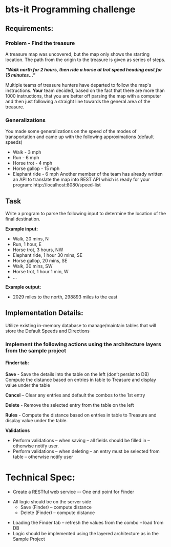 # bts-it Programming challenge
## Requirements:
### Problem  - Find the treasure

A treasure map was uncovered, but the map only shows the starting location. The path from the origin to the treasure is given as series of steps.
 
***"Walk north for 2 hours, then ride a horse at trot speed heading east for 15 minutes..."***

Multiple teams of treasure hunters have departed to follow the map's instructions. **Your** team decided, based on the fact that there are more than 1000 instructions, that you are better off parsing the map with a computer and then just following a straight line towards the general area of the treasure.
### Generalizations
You made some generalizations on the speed of the modes of transportation and came up with the following approximations (default speeds)
- Walk          - 3 mph
- Run           - 6 mph
- Horse trot    - 4 mph
- Horse gallop  - 15 mph
- Elephant ride - 6 mph
Another member of the team has already written an API to translate the map into REST API which is ready for your program: http://localhost:8080/speed-list

## Task
Write a program to parse the following input to determine the location of the final destination.

**Example input:**
- Walk, 20 mins, N
- Run, 1 hour, E
- Horse trot, 3 hours, NW
- Elephant ride, 1 hour 30 mins, SE
- Horse gallop, 20 mins, SE
- Walk, 30 mins, SW
- Horse trot, 1 hour 1 min, W
- ...

**Example output:**
- 2029 miles to the north, 298893 miles to the east

## Implementation Details:
Utilize existing in-memory database to manage/maintain tables that will store the Default Speeds and Directions

### Implement the following actions using the architecture layers from the sample project
#### Finder tab:
**Save** - Save the details into the table on the left (don’t persist to DB) Compute the distance based on entries in table to Treasure and display value under the table

**Cancel** – Clear any entries and default the combos to the 1st entry

**Delete** - Remove the selected entry from the table on the left

**Rules** - Compute the distance based on entries in table to Treasure and display value under the table. 

**Validations**
- Perform validations – when saving – all fields should be filled in – otherwise notify user.
- Perform validations – when deleting – an entry must be selected from table – otherwise notify user
<!-- 
Maintenance Tab
When tab comes to focus, display all available Step/Speed combinations from DB
Save – Save the step/speed values into the DB, display in view (both values are required – warn user if not provided)
Cancel – clear the Step/Speed text boxes
Delete – Delete the highlighted entry (validate that if nothing is highlighted – warn user)
-->

# Technical Spec:
- Create a RESTful web service 
-- One end point for Finder
<!-- 
-- One end point for Maintenance 
-->
- All logic should be on the server side
  - Save (Finder) – compute distance
  - Delete (Finder) – compute distance
<!--
  - Save (Maintenance) – Save to DB
  - Delete (Maintenance) – Delete from DB
-->
- Loading the Finder tab – refresh the values from the combo – load from DB
- Logic should be implemented using the layered architecture as in the Sample Project
<!--
DAO – should be package protected
Internal Service – in same package as DAO
-->

